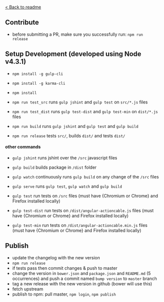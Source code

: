 [< Back to readme](https://github.com/angular-actioncable/angular-actioncable/blob/master/README.md)

## Contribute

 - before submitting a PR, make sure you successfully run: `npm run release`


## Setup Development (developed using Node v4.3.1)

 - `npm install -g gulp-cli`
 - `npm install -g karma-cli`
 - `npm install`

 - `npm run test_src` runs `gulp jshint` and `gulp test` on `src/*.js` files
 - `npm run test_dist` runs `gulp test-dist` and `gulp test-min` on `dist/*.js` files
 - `npm run build` runs `gulp jshint` and `gulp test` and `gulp build`
 - `npm run release` tests `src/`, builds `dist/` and tests `dist/`

#### other commands

 - `gulp jshint` runs jshint over the `/src` javascript files
 - `gulp build` builds package in `/dist` folder
 - `gulp watch` continuously runs `gulp build` on any change of the `/src` files

 - `gulp serve` runs `gulp test`, `gulp watch` and `gulp build`

 - `gulp test` run tests on `/src` files (must have {Chromium or Chrome} and Firefox installed locally)
 - `gulp test-dist` run tests on `/dist/angular-actioncable.js` files (must have {Chromium or Chrome} and Firefox installed locally)
 - `gulp test-min` run tests on `/dist/angular-actioncable.min.js` files (must have {Chromium or Chrome} and Firefox installed locally)

## Publish

 - update the changelog with the new version
 - `npm run release`
 - if tests pass then commit changes & push to master
 - change the version in `bower.json` and `package.json` and `README.md` (5 occurrences) and push a commit named `bump version` to `master` branch
 - tag a new release with the new version in github (bower will use this)
 - fetch upstream
 - publish to npm: pull master, `npm login`, `npm publish`

